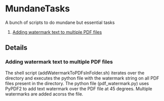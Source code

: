 # MundaneTasks

A bunch of scripts to do mundane but essential tasks

1. [Adding watermark text to multiple PDF files](#adding-watermark-text-to-multiple-pdf-files)

## Details

### Adding watermark text to multiple PDF files

The shell script (addWatermarkToPDFsInFolder.sh) iterates over the directory and executes the python file with the watermark string on all PDF files present in the directory.
The python file (pdf_watermark.py) uses PyPDF2 to add text watermark over the PDF file at 45 degrees. Multiple watermarks are added acorss the file.
